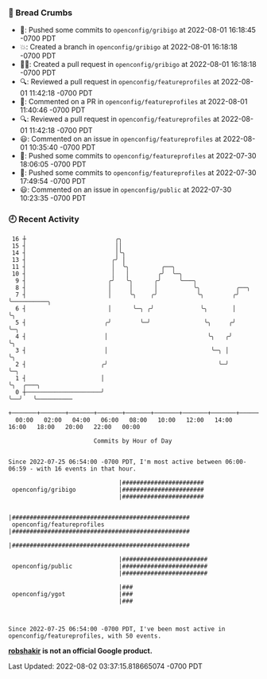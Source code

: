 ### 🍞 Bread Crumbs

 * 🚢: Pushed some commits to `openconfig/gribigo` at 2022-08-01 16:18:45 -0700 PDT
 * 💥: Created a branch in `openconfig/gribigo` at 2022-08-01 16:18:18 -0700 PDT
 * ✍🏼: Created a pull request in `openconfig/gribigo` at 2022-08-01 16:18:18 -0700 PDT
 * 🔍: Reviewed a pull request in  `openconfig/featureprofiles` at 2022-08-01 11:42:18 -0700 PDT
 * 💬: Commented on a PR in  `openconfig/featureprofiles` at 2022-08-01 11:40:46 -0700 PDT
 * 🔍: Reviewed a pull request in  `openconfig/featureprofiles` at 2022-08-01 11:42:18 -0700 PDT
 * 😃: Commented on an issue in `openconfig/featureprofiles` at 2022-08-01 10:35:40 -0700 PDT
 * 🚢: Pushed some commits to `openconfig/featureprofiles` at 2022-07-30 18:06:05 -0700 PDT
 * 🚢: Pushed some commits to `openconfig/featureprofiles` at 2022-07-30 17:49:54 -0700 PDT
 * 😃: Commented on an issue in `openconfig/public` at 2022-07-30 10:23:35 -0700 PDT

### 🕘 Recent Activity
```
 16 ┼                         ╭╮
 15 ┤                         ││
 14 ┤                         │╰╮
 13 ┤                        ╭╯ │
 11 ┤                        │  ╰╮         ╭──╮
 10 ┤                        │   │        ╭╯  ╰─╮
  9 ┤                       ╭╯   ╰╮      ╭╯     ╰───╮
  8 ┤                       │     │      │          ╰╮          ╭──╮
  7 ┤                       │     ╰╮    ╭╯           ╰╮        ╭╯  ╰──────────╮
  6 ┤                       │      ╰─╮ ╭╯             ╰╮       │              ╰╮
  5 ┤                      ╭╯        ╰─╯               ╰╮     ╭╯               ╰─╮
  4 ┤                      │                            ╰╮   ╭╯                  ╰╮
  3 ┤                      │                             ╰─╮ │                    ╰╮
  2 ┤                     ╭╯                               ╰─╯                     ╰─╮
  1 ┤                     │                                                          ╰╮  ╭───╮
  0 ┼─────────────────────╯                                                           ╰──╯   ╰──────────
    +───────+───────+───────+───────+───────+───────+───────+───────+───────+───────+───────+───────+────
  00:00   02:00   04:00   06:00   08:00   10:00   12:00   14:00   16:00   18:00   20:00   22:00   00:00   

						Commits by Hour of Day


Since 2022-07-25 06:54:00 -0700 PDT, I'm most active between 06:00-06:59 - with 16 events in that hour.

```



```
                               |#######################
 openconfig/gribigo            |#######################
                               |#######################

                               |##################################################
 openconfig/featureprofiles    |##################################################
                               |##################################################

                               |########################
 openconfig/public             |########################
                               |########################

                               |###
 openconfig/ygot               |###
                               |###



Since 2022-07-25 06:54:00 -0700 PDT, I've been most active in openconfig/featureprofiles, with 50 events.

```
**[robshakir](mailto:robjs@google.com) is not an official Google product.**  


Last Updated: 2022-08-02 03:37:15.818665074 -0700 PDT
